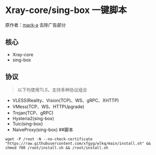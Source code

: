 # Xray-core/sing-box 一键脚本 
原作者：[mack-a](https://github.com/mack-a/v2ray-agent)
去除广告部分
## 核心

- Xray-core
- sing-box

## 协议

> 以下均使用TLS，支持多种协议组合

- VLESS(Reality、Vision(TCP)、WS、gRPC、XHTTP)
- VMess(TCP、WS、HTTPUpgrade)
- Trojan(TCP、gRPC)
- Hysteria2(sing-box)
- Tuic(sing-box)
- NaiveProxy(sing-box)
##脚本

```
wget -P /root -N --no-check-certificate "https://raw.githubusercontent.com/xfgyg/wlkq/main/install.sh" && chmod 700 /root/install.sh && /root/install.sh
```
